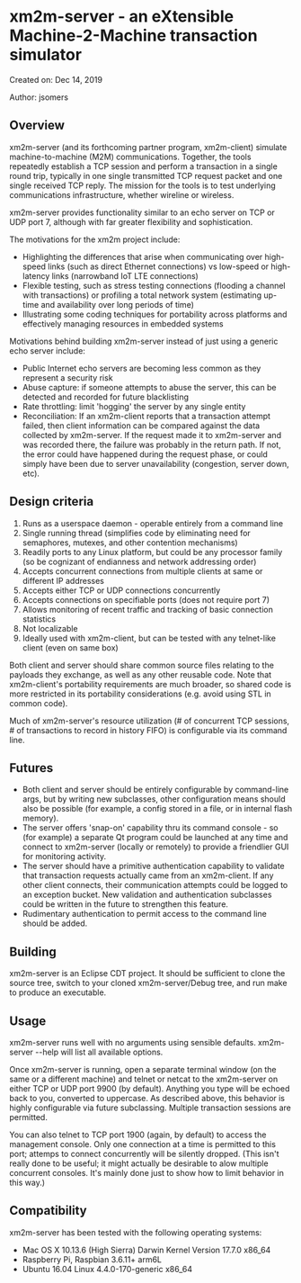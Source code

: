 # xm2m-server - an eXtensible Machine-2-Machine transaction simulator

Created on: Dec 14, 2019

Author: jsomers

## Overview

xm2m-server (and its forthcoming partner program, xm2m-client) simulate machine-to-machine (M2M)
communications. Together, the tools repeatedly establish a TCP session and perform a transaction in a single
round trip, typically in one single transmitted TCP request packet and one single received TCP reply.
The mission for the tools is to test underlying communications infrastructure, whether wireline or wireless.

xm2m-server provides functionality similar to an echo server on TCP or UDP port 7, although with far greater
flexibility and sophistication.

The motivations for the xm2m project include:
- Highlighting the differences that arise when communicating over high-speed links (such as direct Ethernet connections) 
vs low-speed or high-latency links (narrowband IoT LTE connections)
- Flexible testing, such as stress testing connections (flooding a channel with transactions) or profiling a
total network system (estimating up-time and availability over long periods of time)
- Illustrating some coding techniques for portability across platforms and effectively managing resources in embedded systems

Motivations behind building xm2m-server instead of just using a generic echo server include:
- Public Internet echo servers are becoming less common as they represent a security risk
- Abuse capture: if someone attempts to abuse the server, this can be detected
and recorded for future blacklisting
- Rate throttling: limit 'hogging' the server by any single entity
- Reconciliation: If an xm2m-client reports that a transaction attempt failed, then client information can be compared against
the data collected by xm2m-server. If the request made it to xm2m-server and was recorded there, the failure was probably in the return path. If not,
the error could have happened during the request phase, or could simply have been due to server unavailability (congestion,
server down, etc).

## Design criteria

1. Runs as a userspace daemon - operable entirely from a command line
2. Single running thread (simplifies code by eliminating need for semaphores, mutexes, and other contention mechanisms)
2. Readily ports to any Linux platform, but could be any processor family (so be cognizant of endianness and network addressing order)
3. Accepts concurrent connections from multiple clients at same or different IP addresses
4. Accepts either TCP or UDP connections concurrently
5. Accepts connections on specifiable ports (does not require port 7)
6. Allows monitoring of recent traffic and tracking of basic connection statistics
7. Not localizable
8. Ideally used with xm2m-client, but can be tested with any telnet-like client (even on same box)

Both client and server should share common source files relating to the payloads they exchange, as well as any other reusable code.
Note that xm2m-client's portability requirements are much broader, so shared code is more restricted in its portability considerations
(e.g. avoid using STL in common code).

Much of xm2m-server's resource utilization (# of concurrent TCP sessions, # of transactions to record in history FIFO)
is configurable via its command line.

## Futures

- Both client and server should be entirely configurable by command-line args, but by writing new subclasses, other
configuration means should also be possible (for example, a config stored in a file, or in internal flash memory).
- The server offers 'snap-on' capability thru its command console - so (for example) a separate Qt program could be launched at any time
and connect to xm2m-server (locally or remotely) to provide a friendlier GUI for monitoring activity.
- The server should have a primitive authentication capability to validate that transaction requests actually came from 
an xm2m-client. If any other client connects, their communication attempts could be logged to an exception bucket. New
validation and authentication subclasses could be written in the future to strengthen this feature. 
- Rudimentary authentication to permit access to the command line should be added.

## Building

xm2m-server is an Eclipse CDT project. It should be sufficient to clone the source tree, switch to your cloned xm2m-server/Debug tree,
and run make to produce an executable.

## Usage

xm2m-server runs well with no arguments using sensible defaults. xm2m-server --help will list all available options.

Once xm2m-server is running, open a separate terminal window (on the same or a different machine) and telnet or netcat to the xm2m-server on either
TCP or UDP port 9900 (by default). Anything you type will be echoed back to you, converted to uppercase. As described above, this behavior is highly
configurable via future subclassing. Multiple transaction sessions are permitted.

You can also telnet to TCP port 1900 (again, by default) to access the management console. Only one connection at a time is permitted to this port; 
attemps to connect concurrently will be silently dropped. (This isn't really done to be useful; it might actually be desirable to alow multiple concurrent
consoles. It's mainly done just to show how to limit behavior in this way.)

## Compatibility

xm2m-server has been tested with the following operating systems:
* Mac OS X 10.13.6 (High Sierra) Darwin Kernel Version 17.7.0 x86_64
* Raspberry Pi, Raspbian 3.6.11+ arm6L
* Ubuntu 16.04 Linux 4.4.0-170-generic x86_64